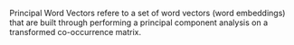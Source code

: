 Principal Word Vectors refere to a set of word vectors (word embeddings) that are built through performing a principal component analysis on a transformed co-occurrence matrix.
